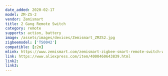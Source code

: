 ```yaml
---
date_added: 2020-02-17
model: ZM-ZS-2
vendor: Zemismart
title: 2 Gang Remote Switch
category: remote
supports: action, battery
image: /assets/images/devices/Zemismart_ZMZS2.jpg
zigbeemodel: ['TS0042']
compatible: [z2m]
mlink: https://www.zemismart.com/zemismart-zigbee-smart-remote-switch-work-with-tuya-zigbee-hub-zigbee-sticker-switch-p0259.html
link: https://www.aliexpress.com/item/4000460643839.html
link2: 
link3: 
---
```

